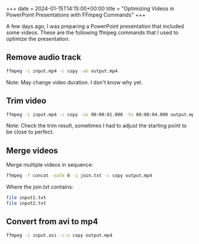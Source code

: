 +++ 
date = 2024-01-15T14:15:00+00:00
title = "Optimizing Videos in PowerPoint Presentations with FFmpeg Commands"
+++

A few days ago, I was preparing a PowerPoint presentation that included some videos. These are the following ffmpeg commands that I used to optimize the presentation.

## Remove audio track

```bash
ffmpeg -i input.mp4 -c copy -an output.mp4
```

Note: May change video duration. I don't know why yet.

## Trim video

```bash
ffmpeg -i input.mp4 -c copy -ss 00:00:01.000 -to 00:00:04.000 output.mp4
```

Note: Check the trim result, sometimes I had to adjust the starting point to be close to perfect.

## Merge videos

Merge multiple videos in sequence:
```bash
ffmpeg -f concat -safe 0 -i join.txt -c copy output.mp4
```

Where the join.txt contains:
```bash
file input1.txt
file input2.txt
```

## Convert from avi to mp4

```bash
ffmpeg -i input.avi -c:v copy output.mp4
```